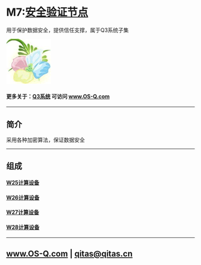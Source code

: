 ﻿# M7:[安全验证节点](https://github.com/OS-Q/M1) 

用于保护数据安全，提供信任支撑，属于Q3系统子集

[![sites](OS-Q/OS-Q.png)](http://www.OS-Q.com)

#### 更多关于：[Q3系统](https://github.com/OS-Q/Q3) 可访问 www.OS-Q.com

---

## 简介

采用各种加密算法，保证数据安全

---

## 组成

#### [W25计算设备](https://github.com/OS-Q/W25)



#### [W26计算设备](https://github.com/OS-Q/W26)



#### [W27计算设备](https://github.com/OS-Q/W27)



#### [W28计算设备](https://github.com/OS-Q/W28)



---

##  www.OS-Q.com   |   qitas@qitas.cn

